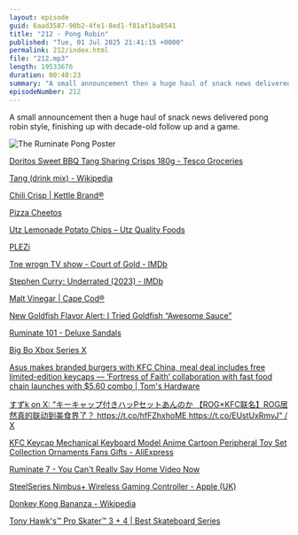 ```yaml
---
layout: episode
guid: 6aad3587-90b2-4fe1-8ed1-f81af1ba8541
title: "212 - Pong Robin"
published: "Tue, 01 Jul 2025 21:41:15 +0000"
permalink: 212/index.html
file: "212.mp3"
length: 19533676
duration: 00:40:23
summary: "A small announcement then a huge haul of snack news delivered pong robin style, finishing up with decade-old follow up and a game."
episodeNumber: 212
---
```


A small announcement then a huge haul of snack news delivered pong robin style, finishing up with decade-old follow up and a game.

![The Ruminate Pong Poster](https://cdn.rknight.me/podcasts/ruminate/uploads/212-ruminate-pong.jpg)

[Doritos Sweet BBQ Tang Sharing Crisps 180g - Tesco Groceries](https://www.tesco.com/groceries/en-GB/products/320686995?srsltid=AfmBOor5sY56KGly0hQj6rYZKK4xV2GdAS7MfgLE5_FeZ1V0egZBXtHR)

[Tang (drink mix) - Wikipedia](https://en.wikipedia.org/wiki/Tang_(drink_mix))

[Chili Crisp | Kettle Brand®](https://www.kettlebrand.com/product/chili-crisp/)

[Pizza Cheetos](https://continentalfoodstore.co.uk/products/cheetos-pizza-flavoured-crisps-160g?srsltid=AfmBOoriQmYibBx6opai8RFHXrcbLufhj6A_5i31GUONOKzjmYJfXEVf)

[Utz Lemonade Potato Chips – Utz Quality Foods](https://www.utzsnacks.com/products/utz-lemonade-potato-chips-7-75-oz?srsltid=AfmBOopxb4813fRGOc9IyeQbM-D20pP_vjpULlMGRJWgTd3p5anRB6br&variant=44273818107948)

[PLEZi](https://plezi.com/?srsltid=AfmBOoosQtN2xDI0fBcR9HWmeEh8Hr6va2z1BqnP5rW9dS7jMz1QBbJQ)

[Tne wrogn TV show - Court of Gold - IMDb](https://www.imdb.com/title/tt32376394/)

[Stephen Curry: Underrated (2023) - IMDb](https://www.imdb.com/title/tt15210256/)

[Malt Vinegar | Cape Cod®](https://www.capecodchips.com/product/malt-vinegar/)

[New Goldfish Flavor Alert: I Tried Goldfish “Awesome Sauce”](https://sporked.com/article/goldish-awesome-sauce/)

[Ruminate 101 - Deluxe Sandals](https://ruminatepodcast.com/101/)

[Big Bo Xbox Series X](https://www.epandco.com/pages/bojangles-big-bo-xbox-series-x#:~:text=Console%20releases%20always%20create%20a,media%2C%20Twitch%2C%20and%20Reddit.)

[Asus makes branded burgers with KFC China, meal deal includes free limited-edition keycaps — ‘Fortress of Faith’ collaboration with fast food chain launches with $5.60 combo | Tom's Hardware](https://www.tomshardware.com/pc-components/asus-makes-branded-burgers-with-kfc-china-meal-deal-includes-free-limited-edition-keycaps-fortress-of-faith-collaboration-with-fast-food-chain-launches-with-usd5-60-combo)

[すずk on X: "キーキャップ付きハッPセットあんのか 【ROG×KFC联名】ROG居然真的联动到美食界了？ https://t.co/hfFZhxhoME https://t.co/EUstUxRmvJ" / X](https://x.com/dokoitta_megane/status/1938421612912730134)

[KFC Keycap Mechanical Keyboard Model Anime Cartoon Peripheral Toy Set Collection Ornaments Fans Gifts - AliExpress](https://www.aliexpress.com/item/1005009384187327.html?spm=a2g0o.productlist.main.1.d571igQCigQC5S&algo_pvid=a3a6da91-312e-4deb-9786-d4108dcdb006&algo_exp_id=a3a6da91-312e-4deb-9786-d4108dcdb006-0&pdp_ext_f=%7B%22order%22%3A%221%22%2C%22eval%22%3A%221%22%7D&pdp_npi=4%40dis%21GBP%2110.79%2110.79%21%21%21102.86%21102.86%21%40211b680e17513990336115085ef576%2112000048936717978%21sea%21UK%210%21ABX&curPageLogUid=BkoEy3Gpip4P&utparam-url=scene%3Asearch%7Cquery_from%3A)

[Ruminate 7 - You Can't Really Say Home Video Now](https://ruminatepodcast.com/7/)

[SteelSeries Nimbus+ Wireless Gaming Controller - Apple (UK)](https://www.apple.com/uk/shop/product/HP3G2ZM/A/steelseries-nimbus-wireless-gaming-controller?fnode=59f10d239ab519a5a6cf9a3003f01bbbfdfffa3cb3c307f715efc4bd75f1ab1d882dc5a2e62f844085c932f35fa18b1f64ba5702513a879b43d8df87be8608a40e6b0e108d32e686f42f6c2d64e186105f39aed8008a2f0e537a5c50fbff812c)

[Donkey Kong Bananza - Wikipedia](https://en.wikipedia.org/wiki/Donkey_Kong_Bananza)

[Tony Hawk's™ Pro Skater™ 3 + 4 | Best Skateboard Series](https://www.tonyhawkthegame.com/uk/en)